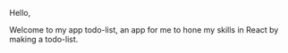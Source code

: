 Hello, 

Welcome to my app todo-list, an app for me to hone my skills in React by making a todo-list. 




